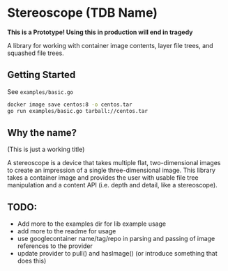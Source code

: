 # Stereoscope (TDB Name)

**This is a Prototype! Using this in production will end in tragedy**

A library for working with container image contents, layer file trees, and squashed file trees.

## Getting Started

See `examples/basic.go`

```bash
docker image save centos:8 -o centos.tar
go run examples/basic.go tarball://centos.tar
```

## Why the name?
(This is just a working title)

A stereoscope is a device that takes multiple flat, two-dimensional images to create an impression of a single three-dimensional image. This library takes a container image and provides the user with usable file tree manipulation and a content API (i.e. depth and detail, like a stereoscope).

## TODO:

- Add more to the examples dir for lib example usage
- add more to the readme for usage
- use googlecontainer name/tag/repo in parsing and passing of image references to the provider
- update provider to pull() and hasImage() (or introduce something that does this)